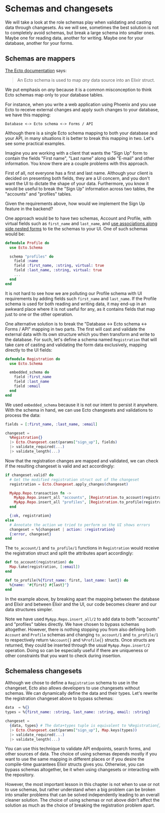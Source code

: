 # Schemas and changesets

We will take a look at the role schemas play when validating and casting data through changesets. As we will see, sometimes the best solution is not to completely avoid schemas, but break a large schema into smaller ones. Maybe one for reading data, another for writing. Maybe one for your database, another for your forms.

## Schemas are mappers

[The Ecto documentation](https://hexdocs.pm/ecto/Ecto.Schema.html) says:

> An Ecto schema is used to map *any* data source into an Elixir struct.

We put emphasis on *any* because it is a common misconception to think Ecto schemas map only to your database tables.

For instance, when you write a web application using Phoenix and you use Ecto to receive external changes and apply such changes to your database, we have this mapping:

    Database <-> Ecto schema <-> Forms / API

Although there is a single Ecto schema mapping to both your database and your API, in many situations it is better to break this mapping in two. Let's see some practical examples.

Imagine you are working with a client that wants the "Sign Up" form to contain the fields "First name", "Last name" along side "E-mail" and other information. You know there are a couple problems with this approach.

First of all, not everyone has a first and last name. Although your client is decided on presenting both fields, they are a UI concern, and you don't want the UI to dictate the shape of your data. Furthermore, you know it would be useful to break the "Sign Up" information across two tables, the "accounts" and "profiles" tables.

Given the requirements above, how would we implement the Sign Up feature in the backend?

One approach would be to have two schemas, Account and Profile, with virtual fields such as `first_name` and `last_name`, and [use associations along side nested forms](http://blog.plataformatec.com.br/2015/08/working-with-ecto-associations-and-embeds/) to tie the schemas to your UI. One of such schemas would be:

```elixir
defmodule Profile do
  use Ecto.Schema

  schema "profiles" do
    field :name
    field :first_name, :string, virtual: true
    field :last_name, :string, virtual: true
    ...
  end
end
```

It is not hard to see how we are polluting our Profile schema with UI requirements by adding fields such `first_name` and `last_name`. If the Profile schema is used for both reading and writing data, it may end-up in an awkward place where it is not useful for any, as it contains fields that map just to one or the other operation.

One alternative solution is to break the "Database <-> Ecto schema <-> Forms / API" mapping in two parts. The first will cast and validate the external data with its own structure which you then transform and write to the database. For such, let's define a schema named `Registration` that will take care of casting and validating the form data exclusively, mapping directly to the UI fields:

```elixir
defmodule Registration do
  use Ecto.Schema

  embedded_schema do
    field :first_name
    field :last_name
    field :email
  end
end
```

We used `embedded_schema` because it is not our intent to persist it anywhere. With the schema in hand, we can use Ecto changesets and validations to process the data:

```elixir
fields = [:first_name, :last_name, :email]

changeset =
  %Registration{}
  |> Ecto.Changeset.cast(params["sign_up"], fields)
  |> validate_required(...)
  |> validate_length(...)
```

Now that the registration changes are mapped and validated, we can check if the resulting changeset is valid and act accordingly:

```elixir
if changeset.valid? do
  # Get the modified registration struct out of the changeset
  registration = Ecto.Changeset.apply_changes(changeset)

  MyApp.Repo.transaction fn ->
    MyApp.Repo.insert_all "accounts", [Registration.to_account(registration)]
    MyApp.Repo.insert_all "profiles", [Registration.to_profile(registration)]
  end

  {:ok, registration}
else
  # Annotate the action we tried to perform so the UI shows errors
  changeset = %{changeset | action: :registration}
  {:error, changeset}
end
```

The `to_account/1` and `to_profile/1` functions in `Registration` would receive the registration struct and split the attributes apart accordingly:

```elixir
def to_account(registration) do
  Map.take(registration, [:email])
end

def to_profile(%{first_name: first, last_name: last}) do
  %{name: "#{first} #{last}"}
end
```

In the example above, by breaking apart the mapping between the database and Elixir and between Elixir and the UI, our code becomes clearer and our data structures simpler.

Note we have used `MyApp.Repo.insert_all/2` to add data to both "accounts" and "profiles" tables directly. We have chosen to bypass schemas altogether. However, there is nothing stopping you from also defining both `Account` and `Profile` schemas and changing `to_account/1` and `to_profile/1` to respectively return `%Account{}` and `%Profile{}` structs. Once structs are returned, they could be inserted through the usual `MyApp.Repo.insert/2` operation. Doing so can be especially useful if there are uniqueness or other constraints that you want to check during insertion.

## Schemaless changesets

Although we chose to define a `Registration` schema to use in the changeset, Ecto also allows developers to use changesets without schemas. We can dynamically define the data and their types. Let's rewrite the registration changeset above to bypass schemas:

```elixir
data  = %{}
types = %{first_name: :string, last_name: :string, email: :string}

changeset =
  {data, types} # The data+types tuple is equivalent to %Registration{}
  |> Ecto.Changeset.cast(params["sign_up"], Map.keys(types))
  |> validate_required(...)
  |> validate_length(...)
```

You can use this technique to validate API endpoints, search forms, and other sources of data. The choice of using schemas depends mostly if you want to use the same mapping in different places or if you desire the compile-time guarantees Elixir structs gives you. Otherwise, you can bypass schemas altogether, be it when using changesets or interacting with the repository.

However, the most important lesson in this chapter is not when to use or not to use schemas, but rather understand when a big problem can be broken into smaller problems that can be solved independently leading to an overall cleaner solution. The choice of using schemas or not above didn't affect the solution as much as the choice of breaking the registration problem apart.
